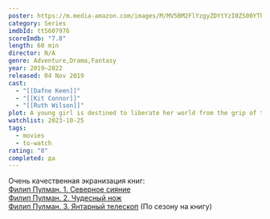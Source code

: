 ```yaml
---
poster: https://m.media-amazon.com/images/M/MV5BM2FlYzgyZDYtYzI0ZS00YThiLTg4N2EtNmViMDdmMTcyNWU0XkEyXkFqcGdeQXVyMTkxNjUyNQ@@._V1_SX300.jpg
category: Series
imdbId: tt5607976
scoreImdb: "7.8"
length: 60 min
director: N/A
genre: Adventure,Drama,Fantasy
year: 2019–2022
released: 04 Nov 2019
cast:
  - "[[Dafne Keen]]"
  - "[[Kit Connor]]"
  - "[[Ruth Wilson]]"
plot: A young girl is destined to liberate her world from the grip of the Magisterium which represses people's ties to magic and their animal spirits known as daemons.
watchlist: 2023-10-25
tags:
  - movies
  - to-watch
rating: "8"
completed: да
---
```

Очень качественная экранизация книг:  
[Филип Пулман. 1. Северное сияние](Книги/Художественные/Филип%20Пулман.%201.%20Северное%20сияние.md)  
[Филип Пулман. 2. Чудесный нож](Книги/Художественные/Филип%20Пулман.%202.%20Чудесный%20нож.md)  
[Филип Пулман. 3. Янтарный телескоп](Книги/Художественные/Филип%20Пулман.%203.%20Янтарный%20телескоп.md)
(По сезону на книгу)